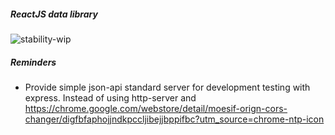 ##### ReactJS data library
![stability-wip](https://img.shields.io/badge/stability-work_in_progress-lightgrey.svg)

##### Reminders
 - Provide simple json-api standard server for development testing with express. Instead of using http-server and https://chrome.google.com/webstore/detail/moesif-orign-cors-changer/digfbfaphojjndkpccljibejjbppifbc?utm_source=chrome-ntp-icon

